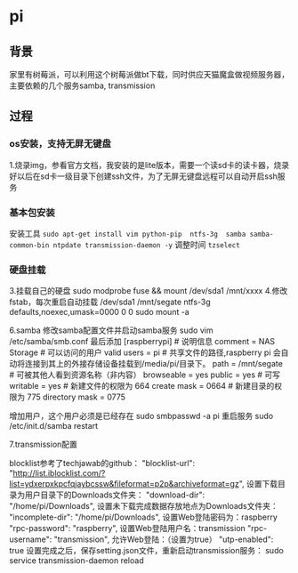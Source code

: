 # pi
## 背景
家里有树莓派，可以利用这个树莓派做bt下载，同时供应天猫魔盒做视频服务器，主要依赖的几个服务samba, transmission

## 过程
### os安装，支持无屏无键盘
1.烧录img，参看官方文档，我安装的是lite版本，需要一个读sd卡的读卡器，烧录好以后在sd卡一级目录下创建ssh文件，为了无屏无键盘远程可以自动开启ssh服务

### 基本包安装
安装工具
``` sudo apt-get install vim python-pip  ntfs-3g  samba samba-common-bin ntpdate transmission-daemon -y ```
调整时间
``` tzselect ```

### 硬盘挂载
3.挂载自己的硬盘 sudo modprobe fuse && mount /dev/sda1 /mnt/xxxx
4.修改fstab，每次重启自动挂载
/dev/sda1 /mnt/segate ntfs-3g defaults,noexec,umask=0000 0 0
sudo mount -a

6.samba
修改samba配置文件并启动samba服务
sudo vim /etc/samba/smb.conf
最后添加
[raspberrypi]
    # 说明信息
    comment = NAS Storage
    # 可以访问的用户
    valid users = pi
    # 共享文件的路径,raspberry pi 会自动将连接到其上的外接存储设备挂载到/media/pi/目录下。
    path = /mnt/segate
    # 可被其他人看到资源名称（非内容）
    browseable = yes
    public = yes
    # 可写
    writable = yes
    # 新建文件的权限为 664
    create mask = 0664
    # 新建目录的权限为 775
    directory mask = 0775

增加用户，这个用户必须是已经存在
sudo smbpasswd -a pi
重启服务
sudo /etc/init.d/samba restart

7.transmission配置

blocklist参考了techjawab的github：
"blocklist-url": "http://list.iblocklist.com/?list=ydxerpxkpcfqjaybcssw&fileformat=p2p&archiveformat=gz",
设置下载目录为用户目录下的Downloads文件夹：
"download-dir": "/home/pi/Downloads",
设置未下载完成数据存放地点为Downloads文件夹：
"incomplete-dir": "/home/pi/Downloads",
设置Web登陆密码为：raspberry
"rpc-password": "raspberry",
设置Web登陆用户名：transmission
"rpc-username": "transmission",
允许Web登陆：（设置为true）
"utp-enabled": true
设置完成之后，保存setting.json文件，重新启动transmission服务：
sudo service transmission-daemon reload

